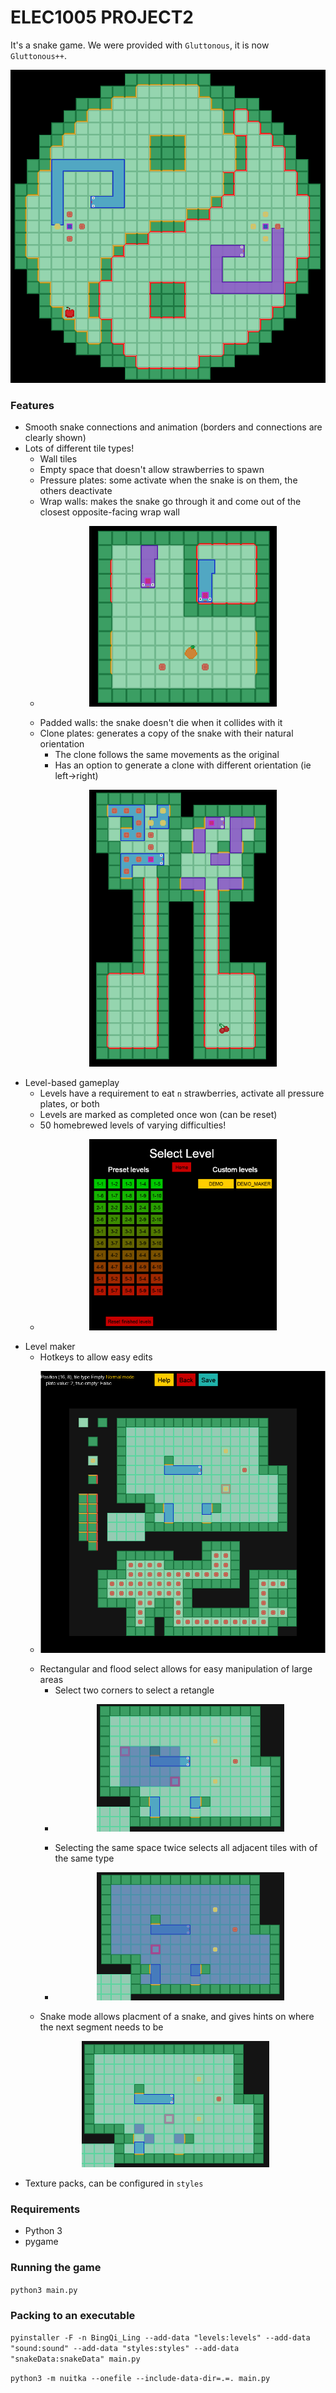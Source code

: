 # ELEC1005 PROJECT2
It's a snake game.
We were provided with `Gluttonous`, it is now `Gluttonous++`.

<p align="center">
  <img src="https://github.com/AbacusIsMad/snake2022/blob/master/README_images/pretty.png" />
</p>

### Features
- Smooth snake connections and animation (borders and connections are clearly shown)
- Lots of different tile types!
    - Wall tiles
    - Empty space that doesn't allow strawberries to spawn
    - Pressure plates: some activate when the snake is on them, the others deactivate
    - Wrap walls: makes the snake go through it and come out of the closest opposite-facing wrap wall
    - <p align="center"><img src="https://github.com/AbacusIsMad/snake2022/blob/master/README_images/clone1.png" width="300"/></p>
    - Padded walls: the snake doesn't die when it collides with it
    - Clone plates: generates a copy of the snake with their natural orientation
        - The clone follows the same movements as the original
        - Has an option to generate a clone with different orientation (ie left->right)
        <p align="center"><img src="https://github.com/AbacusIsMad/snake2022/blob/master/README_images/clone2.png" width="300"/></p>
- Level-based gameplay
    - Levels have a requirement to eat `n` strawberries, activate all pressure plates, or both
    - Levels are marked as completed once won (can be reset)
    - 50 homebrewed levels of varying difficulties!
    - <p align="center"><img src="https://github.com/AbacusIsMad/snake2022/blob/master/README_images/levels.png" width="300"/></p>
- Level maker
    - Hotkeys to allow easy edits
    - <p align="center"><img src="https://github.com/AbacusIsMad/snake2022/blob/master/README_images/levelmaker.png" /></p>
    - Rectangular and flood select allows for easy manipulation of large areas
      - Select two corners to select a retangle
      - <p align="center"><img src="https://github.com/AbacusIsMad/snake2022/blob/master/README_images/select1.png" width="300"/> </p>
      - Selecting the same space twice selects all adjacent tiles with of the same type
      - <p align="center"><img src="https://github.com/AbacusIsMad/snake2022/blob/master/README_images/select2.png" width="300"/></p>
    - Snake mode allows placment of a snake, and gives hints on where the next segment needs to be
    <p align="center"><img src="https://github.com/AbacusIsMad/snake2022/blob/master/README_images/snakemode.png" width="300"/></p>
- Texture packs, can be configured in `styles`

### Requirements
- Python 3
- pygame

### Running the game
`python3 main.py`

### Packing to an executable
`pyinstaller -F -n BingQi_Ling --add-data "levels:levels" --add-data "sound:sound" --add-data "styles:styles" --add-data "snakeData:snakeData" main.py`

`python3 -m nuitka --onefile --include-data-dir=.=. main.py`
